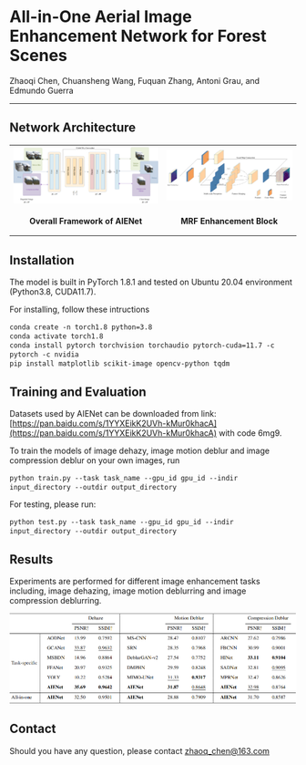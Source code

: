 # All-in-One Aerial Image Enhancement Network for  Forest Scenes

Zhaoqi Chen, Chuansheng Wang, Fuquan Zhang, Antoni Grau, and Edmundo Guerra

<hr />

## Network Architecture
<table>
  <tr>
    <td> <img src = "https://github.com/zhaoqChen/AIENet/blob/main/imgs/model.png" width="500"> </td>
    <td> <img src = "https://github.com/zhaoqChen/AIENet/blob/main/imgs/block.png" width="400"> </td>
  </tr>
  <tr>
    <td><p align="center"><b>Overall Framework of AIENet</b></p></td>
    <td><p align="center"><b>MRF Enhancement Block</b></p></td>
  </tr>
</table>

## Installation
The model is built in PyTorch 1.8.1 and tested on Ubuntu 20.04 environment (Python3.8, CUDA11.7).

For installing, follow these intructions
```
conda create -n torch1.8 python=3.8
conda activate torch1.8
conda install pytorch torchvision torchaudio pytorch-cuda=11.7 -c pytorch -c nvidia
pip install matplotlib scikit-image opencv-python tqdm
```

## Training and Evaluation
Datasets used by AIENet can be downloaded from link: [https://pan.baidu.com/s/1YYXEikK2UVh-kMur0khacA](https://pan.baidu.com/s/1YYXEikK2UVh-kMur0khacA) with code 6mg9.

To train the models of image dehazy, image motion deblur and image compression deblur on your own images, run 
```
python train.py --task task_name --gpu_id gpu_id --indir input_directory --outdir output_directory
```

For testing, please run:
```
python test.py --task task_name --gpu_id gpu_id --indir input_directory --outdir output_directory
```

## Results
Experiments are performed for different image enhancement tasks including, image dehazing, image motion deblurring and image compression deblurring.

<p align="center"><img src = "https://github.com/zhaoqChen/AIENet/blob/main/imgs/quantitative comparisons.png" width="700"></p>

## Contact
Should you have any question, please contact zhaoq_chen@163.com
